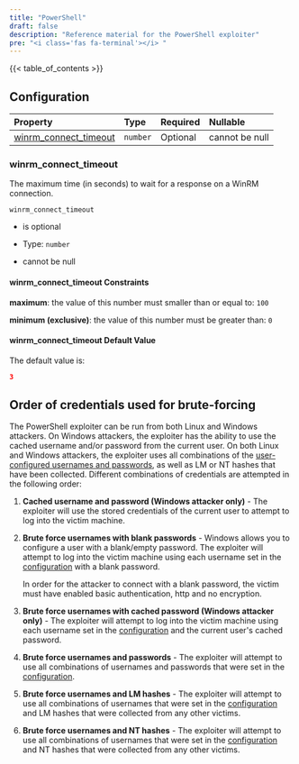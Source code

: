 ```yaml
---
title: "PowerShell"
draft: false
description: "Reference material for the PowerShell exploiter"
pre: "<i class='fas fa-terminal'></i> "
---
```

{{< table_of_contents >}}

## Configuration

<!--
This documentation was autogenerated by passing the plugin's config-schema.json
through https://github.com/adobe/jsonschema2md. It was then modified by hand to
remove extraneous information.
-->

| Property                                          | Type     | Required | Nullable       |
| :------------------------------------------------ | :------- | :------- | :------------- |
| [winrm\_connect\_timeout](#winrm_connect_timeout) | `number` | Optional | cannot be null |

### winrm\_connect\_timeout

The maximum time (in seconds) to wait for a response on a WinRM connection.

`winrm_connect_timeout`

* is optional

* Type: `number`

* cannot be null

#### winrm\_connect\_timeout Constraints

**maximum**: the value of this number must smaller than or equal to: `100`

**minimum (exclusive)**: the value of this number must be greater than: `0`

#### winrm\_connect\_timeout Default Value

The default value is:

```json
3
```

## Order of credentials used for brute-forcing

The PowerShell exploiter can be run from both Linux and Windows attackers. On
Windows attackers, the exploiter has the ability to use the cached username
and/or password from the current user. On both Linux and Windows attackers, the
exploiter uses all combinations of the [user-configured usernames and
passwords](/usage/configuration/credentials), as well as LM or NT hashes that
have been collected. Different combinations of credentials are attempted in the
following order:

1. **Cached username and password (Windows attacker only)** - The exploiter
   will use the stored credentials of the current user to attempt to log into
   the victim machine.

1. **Brute force usernames with blank passwords** - Windows allows you to
   configure a user with a blank/empty password. The exploiter will attempt to
   log into the victim machine using each username set in the
   [configuration](/usage/configuration/credentials) with a
   blank password.

   In order for the attacker to connect with a blank password, the victim must
   have enabled basic authentication, http and no encryption.

1. **Brute force usernames with cached password (Windows attacker only)** - The
   exploiter will attempt to log into the victim machine using each username
   set in the [configuration](/usage/configuration/credentials) and the current
   user's cached password.

1. **Brute force usernames and passwords** - The exploiter will attempt to use
   all combinations of usernames and passwords that were set in the
   [configuration](/usage/configuration/credentials).

1. **Brute force usernames and LM hashes** - The exploiter will attempt to use
   all combinations of usernames that were set in the
   [configuration](/usage/configuration/credentials) and LM hashes that were
   collected from any other victims.

1. **Brute force usernames and NT hashes** - The exploiter will attempt to use
   all combinations of usernames that were set in the
   [configuration](/usage/configuration/credentials) and NT hashes that were
   collected from any other victims.
